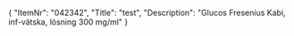 {
  "ItemNr": "042342",
  "Title": "test",
  "Description": "Glucos Fresenius Kabi, inf-vätska, lösning 300 mg/ml"
}